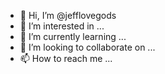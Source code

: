 - 👋 Hi, I’m @jefflovegods
- 👀 I’m interested in ...
- 🌱 I’m currently learning ...
- 💞️ I’m looking to collaborate on ...
- 📫 How to reach me ...

<!---
jefflovegods/jefflovegods is a ✨ special ✨ repository because its `README.md` (this file) appears on your GitHub profile.
You can click the Preview link to take a look at your changes.
--->
